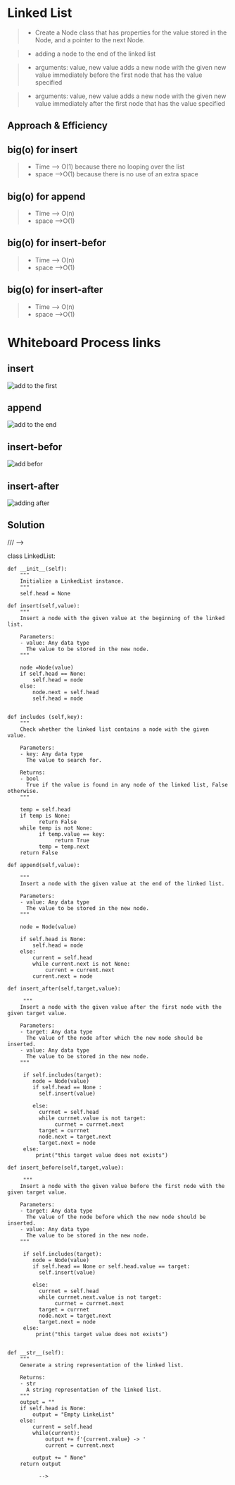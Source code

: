 # Linked List

> - Create a Node class that has properties for the value stored in the Node, and a pointer to the next Node.

> - adding a node to the end of the linked list

> - arguments: value, new value
    adds a new node with the given new value immediately before the first node that has the value specified

> - arguments: value, new value
    adds a new node with the given new value immediately after the first node that has the value specified


## Approach & Efficiency

## big(o) for insert
> - Time --> O(1) because there no looping over the list
> - space -->O(1) because there is no use of an extra space

## big(o) for append
> - Time --> O(n) 
> - space -->O(1) 

## big(o) for insert-befor
> - Time --> O(n) 
> - space -->O(1) 

## big(o) for insert-after
> - Time --> O(n) 
> - space -->O(1) 


# Whiteboard Process links
## insert
![add to the first ](./screenshots/insert.png)
## append
![add to the end ](./screenshots/append.png)
## insert-befor
![add befor ](./screenshots/insert-before.png)
## insert-after
![adding after ](./screenshots/insert-after.png)



## Solution
///   -->

  class LinkedList:

    def __init__(self):
        """
        Initialize a LinkedList instance.
        """
        self.head = None

    def insert(self,value):
        """
        Insert a node with the given value at the beginning of the linked list.

        Parameters:
        - value: Any data type
          The value to be stored in the new node.
        """
      
        node =Node(value)
        if self.head == None:
            self.head = node 
        else:
            node.next = self.head
            self.head = node        

    
    def includes (self,key):
        """
        Check whether the linked list contains a node with the given value.

        Parameters:
        - key: Any data type
          The value to search for.

        Returns:
        - bool
          True if the value is found in any node of the linked list, False otherwise.
        """
       
        temp = self.head
        if temp is None:
              return False
        while temp is not None:
              if temp.value == key:
                   return True
              temp = temp.next
        return False

    def append(self,value):

        """
        Insert a node with the given value at the end of the linked list.

        Parameters:
        - value: Any data type
          The value to be stored in the new node.
        """
       
        node = Node(value)
        
        if self.head is None:
            self.head = node
        else:
            current = self.head
            while current.next is not None:
                current = current.next
            current.next = node

    def insert_after(self,target,value):
         
         """
        Insert a node with the given value after the first node with the given target value.

        Parameters:
        - target: Any data type
          The value of the node after which the new node should be inserted.
        - value: Any data type
          The value to be stored in the new node.
        """
       
         if self.includes(target):
            node = Node(value)
            if self.head == None :
              self.insert(value)

            else:
              currnet = self.head
              while currnet.value is not target:
                   currnet = currnet.next
              target = currnet 
              node.next = target.next
              target.next = node
         else:
             print("this target value does not exists")

    def insert_before(self,target,value):

         """
        Insert a node with the given value before the first node with the given target value.

        Parameters:
        - target: Any data type
          The value of the node before which the new node should be inserted.
        - value: Any data type
          The value to be stored in the new node.
        """
        
         if self.includes(target):
            node = Node(value)
            if self.head == None or self.head.value == target:
              self.insert(value)

            else:
              currnet = self.head
              while currnet.next.value is not target:
                   currnet = currnet.next
              target = currnet 
              node.next = target.next
              target.next = node
         else:
             print("this target value does not exists")               
     
         
    def __str__(self):
        """
        Generate a string representation of the linked list.

        Returns:
        - str
          A string representation of the linked list.
        """
        output = ""
        if self.head is None:
            output = "Empty LinkeList"
        else:
            current = self.head
            while(current):
                output += f'{current.value} -> '
                current = current.next
            
            output += " None"
        return output  
                          
              -->

